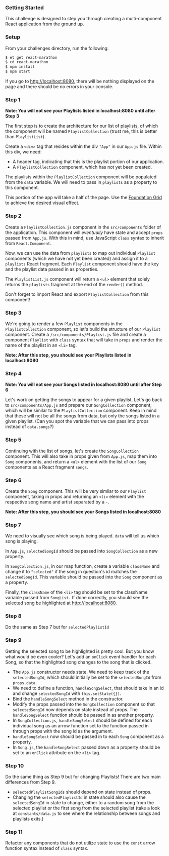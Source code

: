 ### Getting Started

This challenge is designed to step you through creating a multi-component React application from the ground up.

### Setup

From your challenges directory, run the following:

```sh
$ et get react-marathon
$ cd react-marathon
$ npm install
$ npm start
```

If you go to <http://localhost:8080>, there will be nothing displayed on the page and there should be no errors in your console.

### Step 1

**Note: You will not see your Playlists listed in localhost:8080 until after Step 3**

The first step is to create the architecture for our list of playlists, of which the component will be named `PlaylistCollection` (trust me, this is better than `PlaylistList`).

Create a `<div>` tag that resides within the div `"App"` in our `App.js` file. Within this div, we need:

* A header tag, indicating that this is the playlist portion of our application.
* A `PlaylistCollection` component, which has not yet been created.

The playlists within the `PlaylistCollection` component will be populated from the `data` variable. We will need to pass in `playlists` as a property to this component.

This portion of the app will take a half of the page. Use the [Foundation Grid](http://foundation.zurb.com/sites/docs/grid.html) to achieve the desired visual effect.

### Step 2

Create a `PlaylistCollection.js` component in the `src/components` folder of the application. This component will _eventually_ have state and accept `props` passed from `App.js`. With this in mind, use JavaScript `class` syntax to inherit from `React.Component`.

Now, we can use the data from `playlists` to map out individual `Playlist` components (which we have not yet been created) and assign it to a `playlists` React fragment. Each `Playlist` component should have the key and the playlist data passed in as properties.

The `PlaylistList.js` component will return a `<ul>` element that solely returns the `playlists` fragment at the end of the `render()` method.

Don't forget to import React and export `PlaylistCollection` from this component!

### Step 3

We're going to render a few `Playlist` components in the `PlaylistCollection` component, so let's build the structure of our `Playlist` component. Create a `/src/components/Playlist.js` file and create a component `Playlist` with `class` syntax that will take in `props` and render the name of the playlist in an `<li>` tag.

**Note: After this step, you should see your Playlists listed in localhost:8080**

### Step 4

**Note: You will not see your Songs listed in localhost:8080 until after Step 6**

Let's work on getting the songs to appear for a given playlist. Let's go back to `src/components/App.js` and prepare our `SongCollection` component, which will be similar to the `PlaylistCollection` component. Keep in mind that these will not be all the songs from data, but only the songs listed in a given playlist. (Can you spot the variable that we can pass into props instead of `data.songs`?)

### Step 5

Continuing with the list of songs, let's create the `SongCollection` component. This will also take in props given from `App.js`, map them into `Song` components, and return a `<ul>` element with the list of our `Song` components as a React fragment `songs`.

### Step 6

Create the `Song` component. This will be very similar to our `Playlist` component, taking in props and returning an `<li>` element with the respective song name and artist separated by a `-`.

**Note: After this step, you should see your Songs listed in localhost:8080**

### Step 7

We need to visually see which song is being played. `data` will tell us which song is playing.

In `App.js`, `selectedSongId` should be passed into `SongCollection` as a new property.

In `SongCollection.js`, in our map function, create a variable `className` and change it to `"selected"` if the song in question's id matches the `selectedSongId`. This variable should be passed into the `Song` component as a property.

Finally, the `className` of the `<li>` tag should be set to the className variable passed from `SongList.` If done correctly, you should see the selected song be highlighted at <http://localhost:8080>.

### Step 8

Do the same as Step 7 but for `selectedPlaylistId`

### Step 9

Getting the selected song to be highlighted is pretty cool. But you know what would be even cooler? Let's add an `onClick` event handler for each Song, so that the highlighted song changes to the song that is clicked.

- The `App.js` constructor needs state. We need to keep track of the `selectedSongId`, which should initially be set to the `selectedSongId` from `props.data`.
- We need to define a function, `handleSongSelect`, that should take in an id and change `selectedSongId` with `this.setState({})`.
- Bind the `handleSongSelect` method in the constructor.
- Modify the props passed into the `SongCollection` component so that `selectedSongId` now depends on state instead of props. The `handleSongSelect` function should be passed in as another property.
- In `SongCollection.js`, `handleSongSelect` should be defined for each individual song as an arrow function set to the function passed in through props with the song id as the argument.
- `handleSongSelect` now should be passed in to each `Song` component as a property.
- In `Song.js`, the `handleSongSelect` passed down as a property should be set to an `onClick` attribute on the `<li>` tag.

### Step 10

Do the same thing as Step 9 but for changing Playlists! There are two main differences from Step 9.

- `selectedPlaylistSongIds` should depend on state instead of props.
- Changing the `selectedPlaylistId` in state should also cause the `selectedSongId` in state to change, either to a random song from the selected playlist or the first song from the selected playlist (take a look at `constants/data.js` to see where the relationship between songs and playlists exits.)

### Step 11

Refactor any components that do not utilize state to use the `const` arrow function syntax instead of `class` syntax.
